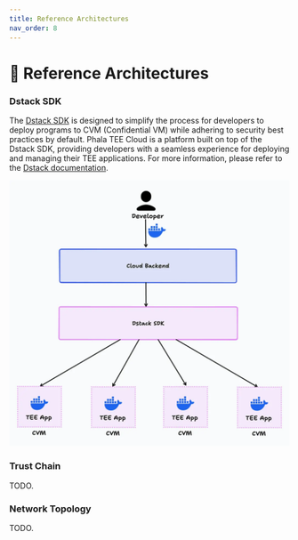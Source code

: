 ```yaml
---
title: Reference Architectures
nav_order: 8
---
```


# **💎 Reference Architectures**

### Dstack SDK

The [Dstack SDK](https://github.com/dstack-TEE/dstack) is designed to simplify the process for developers to deploy programs to CVM (Confidential VM) while adhering to security best practices by default. Phala TEE Cloud is a platform built on top of the Dstack SDK, providing developers with a seamless experience for deploying and managing their TEE applications. For more information, please refer to the [Dstack documentation](https://docs.phala.network/dstack/overview).

![cloud-topology](/imgs/cloud-topology.png)

### Trust Chain

TODO.

### Network Topology

TODO.